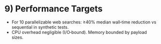 # 9) Performance Targets

- For 10 parallelizable web searches: ≥40% median wall‑time reduction vs sequential in synthetic tests.
- CPU overhead negligible (I/O‑bound). Memory bounded by payload sizes.
